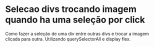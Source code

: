 # Selecao divs trocando imagem quando ha uma seleção por click
Como fazer a seleção de uma div entre outras divs e trocar a imagem clicada para outra. Utilizando querySelectorAll e display flex.
